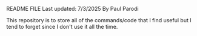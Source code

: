 README FILE
Last updated: 7/3/2025
By Paul Parodi

This repository is to store all of the commands/code that I find useful but I tend to forget since I don't use it all the time. 
